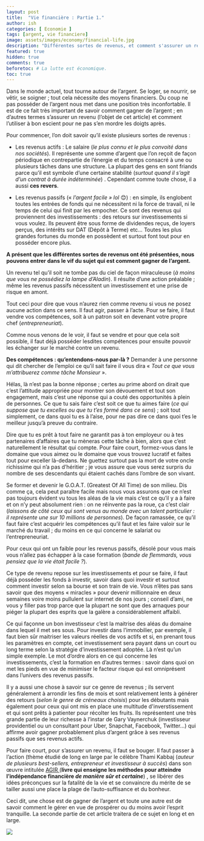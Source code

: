 ```yaml
---
layout: post
title:  "Vie financière : Partie 1."
author: ish
categories: [ Economie ]
tags: [argent, vie financiere]
image: assets/images/economy/financial-life.jpg
description: "Différentes sortes de revenus, et comment s'assurer un revenu."
featured: true
hidden: true
comments: true  
beforetoc: # La lutte est économique.
toc: true
---
```





Dans le monde actuel, tout tourne autour de l’argent. Se loger, se nourrir, se vêtir, se soigner ; tout cela nécessite des moyens financiers. Du coup ne pas posséder de l’argent nous met dans une position très inconfortable. Il est de ce fait très important de savoir comment gagner de l’argent ; en d’autres termes s’assurer un revenu (l’objet de cet article) et comment l’utiliser à bon escient pour ne pas s’en mordre les doigts après.

Pour commencer, l’on doit savoir qu’il existe plusieurs sortes de revenus :

* Les revenus actifs : Le salaire (*le plus connu et le plus convoité dans nos sociétés*). Il représente une somme d’argent que l’on reçoit de façon périodique en contrepartie de l’énergie et du temps consacré à une ou plusieurs tâches dans une structure.  La plupart des gens en sont friands parce qu’il est symbole d’une certaine stabilité (*surtout quand il s’agit d’un contrat à durée indéterminée*) . Cependant comme toute chose, il a aussi **ces revers**.

* Les revenus passifs (« *l’argent facile » lol* 😊) : en simple, ils englobent toutes les entrées de fonds qui ne nécessitent ni la force de travail, ni le temps de celui qui finit par les empocher. Ce sont des revenus qui proviennent des investissements : des retours sur investissements si vous voulez. Ils peuvent être sous forme de dividendes reçus, de loyers perçus, des intérêts sur DAT (Dépôt à Terme) etc… Toutes les plus grandes fortunes du monde en possèdent et surtout font tout pour en posséder encore plus.

**A présent que les différentes sortes de revenus ont été présentées, nous pouvons entrer dans le vif du sujet qui est comment gagner de l’argent.**

 Un revenu tel qu’il soit ne tombe pas du ciel de façon miraculeuse (*à moins que vous ne possédiez la lampe d’Aladin*). Il résulte d’une action préalable ; même les revenus passifs nécessitent un investissement et une prise de risque en amont. 

Tout ceci pour dire que vous n’aurez rien comme revenu si vous ne posez aucune action dans ce sens. Il faut agir, passer à l’acte. Pour se faire, il faut vendre vos compétences, soit à un patron soit en devenant votre propre chef (*entrepreneuriat*). 

Comme nous venons de le voir, il faut se vendre et pour que cela soit possible, il faut déjà posséder lesdites compétences pour ensuite pouvoir les échanger sur le marché contre un revenu. 

**Des compétences : qu’entendons-nous par-là ?** Demander à une personne qui dit chercher de l’emploi ce qu’il sait faire il vous dira « *Tout ce que vous m’attribuerez comme tâche Monsieur* ». 

Hélas, là n’est pas la bonne réponse ; certes au prime abord on dirait que c’est l’attitude appropriée pour montrer son dévouement et tout son engagement, mais c’est une réponse qui a couté des opportunités à plein de personnes. Ce que tu sais faire c’est soit ce que tu aimes faire (*ce qui suppose que tu excelles ou que tu t’es formé dans ce sens*) ; soit tout simplement, ce dans quoi tu es à l’aise, pour ne pas dire ce dans quoi t’es le meilleur jusqu’à preuve du contraire. 

Dire que tu es prêt à tout faire ne garantit pas à ton employeur ou à tes partenaires d’affaires que tu mèneras cette tâche à bien, alors que c’est naturellement le résultat qui compte. Pour faire court, formez-vous dans le domaine que vous aimez ou le domaine que vous trouvez lucratif et faites tout pour exceller là-dedans. Ne guettez surtout pas la mort de votre oncle richissime qui n’a pas d’héritier ; je vous assure que vous serez surpris du nombre de ses descendants qui étaient cachés dans l’ombre de son vivant. 
	

Se former et devenir le G.O.A.T. (Greatest Of All Time) de son milieu. Dis comme ça, cela peut paraître facile mais nous vous assurons que ce n’est pas toujours évident vu tous les aléas de la vie mais c’est ce qu’il y a à faire et on n’y peut absolument rien : on ne réinvente pas la roue, ça c’est clair (*laissons de côté ceux qui sont venus au monde avec un talent particulier : il représente une sur 10 millions de personnes*). De façon ramassée, ce qu’il faut faire c’est acquérir les compétences qu’il faut et les faire valoir sur le marché du travail ; du moins en ce qui concerne le salariat ou l’entrepreneuriat.

Pour ceux qui ont un faible pour les revenus passifs, désolé pour vous mais vous n’allez pas échapper à la case formation (*bande de flemmards, vous pensiez que la vie était facile ?*). 

Ce type de revenu repose sur les investissements et pour se faire, il faut déjà posséder les fonds à investir, savoir dans quoi investir et surtout comment investir selon sa bourse et son train de vie. Vous n’êtes pas sans savoir que des moyens « miracles » pour devenir millionnaire en deux semaines voire moins pullulent sur internet de nos jours ; conseil d’ami, ne vous y filler pas trop parce que la plupart ne sont que des arnaques pour piéger la plupart des esprits que la galère a considérablement affaibli.

 Ce qui façonne un bon investisseur c’est la maitrise des aléas du domaine dans lequel il met ses sous. Pour investir dans l’immobilier, par exemple, il faut bien sûr maitriser les valeurs réelles de vos actifs et si, en prenant tous les paramètres en compte, cet investissement sera payant dans un court ou long terme selon la stratégie d’investissement adoptée. Là n’est qu’un simple exemple. Le mot d’ordre alors en ce qui concerne les investissements, c’est la formation en d’autres termes : savoir dans quoi on met les pieds en vue de minimiser le facteur risque qui est omniprésent dans l’univers des revenus passifs. 

Il y a aussi une chose à savoir sur ce genre de revenus ; ils servent généralement à arrondir les fins de mois et sont relativement lents à générer des retours (*selon le genre de créneaux choisis*) pour les débutants mais également pour ceux qui ont mis en place une multitude d'inverstissement et qui sont prêts à patienter pour récolter les fruits. Ils représentent une très grande partie de leur richesse à l’instar de Gary Vaynerchuk (investisseur providentiel ou un consultant pour Uber, Snapchat, Facebook, Twitter...) qui affirme avoir gagner probablement plus d’argent grâce à ses revenus passifs que ses revenus actifs.

Pour faire court, pour s’assurer un revenu, il faut se bouger. Il faut passer à l’action (thème étudié de long en large par le célèbre Thami Kabbaj (*auteur de plusieurs best-sellers, entrepreneur et investisseur à succès*) dans son œuvre intitulée 
<a href="#Thami_Kabbaj_Agir">AGIR </a>(**livre qui enseigne les méthodes pour atteindre l’indépendance financière *de manière sûr et certaine***) , se libérer des idées préconçues sur la fatalité de la vie et se convaincre du mérite de se tailler aussi une place la plage de l’auto-suffisance et du bonheur. 


Ceci dit, une chose est de gagner de l’argent et toute une autre est de savoir comment le gérer en vue de prospérer ou du moins avoir l’esprit tranquille. La seconde partie de cet article traitera de ce sujet en long et en large.


<a id="Thami_Kabbaj_Agir" href="https://www.amazon.fr/AGIR-virer-patron-quitter-banquier/dp/2212571321/ref=as_li_ss_il?__mk_fr_FR=%C3%85M%C3%85%C5%BD%C3%95%C3%91&crid=225K8BS6P45JB&dchild=1&keywords=agir+thami+kabbaj&qid=1601180915&sprefix=agir+,aps,1093&sr=8-1&linkCode=li3&tag=noirmeilleur-21&linkId=86d18dfa8910811444d79ca295986884&language=fr_FR" target="_blank"><img border="0" src="//ws-eu.amazon-adsystem.com/widgets/q?_encoding=UTF8&ASIN=2212571321&Format=_SL250_&ID=AsinImage&MarketPlace=FR&ServiceVersion=20070822&WS=1&tag=noirmeilleur-21&language=fr_FR" ></a><img src="https://ir-fr.amazon-adsystem.com/e/ir?t=noirmeilleur-21&language=fr_FR&l=li3&o=8&a=2212571321" width="1" height="1" border="0" alt="" style="border:none !important; margin:0px !important;" />


